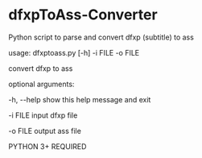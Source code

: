 # dfxpToAss-Converter

Python script to parse and convert dfxp (subtitle) to ass

usage: dfxptoass.py [-h] -i FILE -o FILE

convert dfxp to ass

optional arguments:

-h, --help show this help message and exit

-i FILE input dfxp file

-o FILE output ass file

PYTHON 3+ REQUIRED
